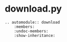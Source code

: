 # download.py

```eval_rst
.. automodule:: download
    :members:
    :undoc-members:
    :show-inheritance:
```